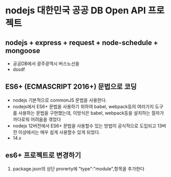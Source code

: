 # nodejs 대한민국 공공 DB Open API 프로젝트

## nodejs + express + request + node-schedule + mongoose

- 공공DB에서 광주광역시 버스노선을
- dssdf

## ES6+ (ECMASCRIPT 2016+) 문법으로 코딩

- nodejs 기본적으로 commonJS 문법을 사용한다.
- nodejs에서 ES6+ 문법을 사용하기 위하여 babel, webpack등의 여러가지
  도구를 사용하는 문법을 구현했는데, 이방식은 babel, webpack등을
  설치하는 절차가 까다로워 어려움을 겪었다
- nodejs 12버전에서 ES6+ 문법을 사용할수 있는 방법이 공식적으로
  도입되고 13버전 이상에서는 매우 쉽게 사용할수 있게 되었다.
- 14.x

## es6+ 프로젝트로 변경하기

1. package.json의 상단 prorerty에 "type":"module",항목을 추가한다
